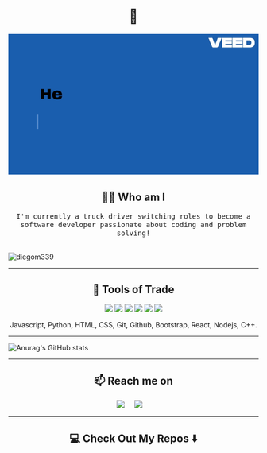 <h1 align="center"> 👋 </h1>
<div align="center">
  <img src="Project Name.gif" alt="header"/>
</div>


<h2 align="center"> 👨‍💻 Who am I </h2>
<p align="center">
  <samp> I'm currently a truck driver switching roles to become a software developer passionate about coding and problem solving!
  </samp>
  <br> <br>
  <p align="left"> <img src="https://komarev.com/ghpvc/?username=diegom339&label=Profile%20views&color=0e75b6&style=flat" alt="diegom339" /> </p>

</p>

<hr>

<h2 align="center"> 🔭 Tools of Trade</h2>
<p align="center">
  <img src="https://img.shields.io/badge/javascript-%23323330.svg?style=for-the-badge&logo=javascript&logoColor=%23F7DF1E" />
  <img src="https://img.shields.io/badge/html5-%23E34F26.svg?style=for-the-badge&logo=html5&logoColor=white"/> 
  <img src="https://img.shields.io/badge/react%20-%2300D9FF.svg?&style=for-the-badge&logo=react&logoColor=white" /> 
  <img src="https://img.shields.io/badge/node.js-6DA55F?style=for-the-badge&logo=node.js&logoColor=white" />
  <img src="https://img.shields.io/badge/python-3670A0?style=for-the-badge&logo=python&logoColor=ffdd54" />
  <img src="https://img.shields.io/badge/bootstrap-%238511FA.svg?style=for-the-badge&logo=bootstrap&logoColor=white" />
  
</p>
<p align="center">Javascript, Python, HTML, CSS, Git, Github, Bootstrap, React, Nodejs, C++.</p>

<hr>

![Anurag's GitHub stats](https://github-readme-stats.vercel.app/api?username=Diegom339&show_icons=true&theme=radical)

<hr>

<h2  align="center">📫 Reach me on</h2>
<p align="center">
  <a target="_blank"href="linkedin.com/in/diego-martinez-6642b1120"><img src="https://img.shields.io/badge/linkedin-%230077B5.svg?&style=for-the-badge&logo=linkedin&logoColor=white" /></a>&nbsp;&nbsp;&nbsp;&nbsp;
  <a href="mailto:diegom339@gmail.com?subject=Hello%20Ileri,%20From%20Github"><img src="https://img.shields.io/badge/gmail-%23D14836.svg?&style=for-the-badge&logo=gmail&logoColor=white" /></a>&nbsp;&nbsp;&nbsp;&nbsp;
</p>

<hr>

<h2  align="center">💻 Check Out My Repos ⬇️ </h2>
